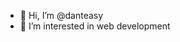 - 👋 Hi, I’m @danteasy
- 👀 I’m interested in web development
<!---
danteasy/danteasy is a ✨ special ✨ repository because its `README.md` (this file) appears on your GitHub profile.
You can click the Preview link to take a look at your changes.
--->
